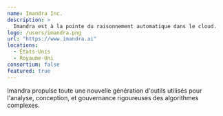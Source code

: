 ```yaml
---
name: Imandra Inc.
description: >
  Imandra est à la pointe du raisonnement automatique dans le cloud.
logo: /users/imandra.png
url: "https://www.imandra.ai"
locations:
  - États-Unis
  - Royaume-Uni
consortium: false
featured: true
---
```


Imandra propulse toute une nouvelle génération d'outils utilisés pour l'analyse, conception, et gouvernance rigoureuses des algorithmes complexes.
